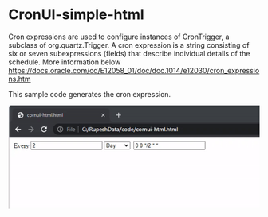 # CronUI-simple-html

Cron expressions are used to configure instances of CronTrigger, a subclass of org.quartz.Trigger. A cron expression is a string consisting of six or seven subexpressions (fields) that describe individual details of the schedule.
More information below
https://docs.oracle.com/cd/E12058_01/doc/doc.1014/e12030/cron_expressions.htm

This sample code generates the cron expression.

![image](/videos/corn_ui.gif)
